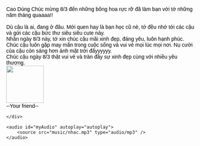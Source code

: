 <!DOCTYPE html>
<html lang="en">
<head>
    <meta http-equiv="Content-Type" content="text/html; charset=UTF-8">
    <title>Chuc mung ngay 8/3</title>
    <link type="text/css" rel="stylesheet" href="./asset/style.css">
    <script type="text/javascript" src="./asset/jquery.min.js"></script>
    <script type="text/javascript" src="./asset/jscex.min.js"></script>
    <script type="text/javascript" src="./asset/jscex-parser.js"></script>
    <script type="text/javascript" src="./asset/jscex-jit.js"></script>
    <script type="text/javascript" src="./asset/jscex-builderbase.min.js"></script>
    <script type="text/javascript" src="./asset/jscex-async.min.js"></script>
    <script type="text/javascript" src="./asset/jscex-async-powerpack.min.js"></script>
    <script type="text/javascript" src="./asset/functions.js" charset="utf-8"></script>
    <script type="text/javascript" src="./asset/love.js" charset="utf-8"></script>
</head>

<body>
    <div id="main">
        <div id="wrap">
            <div id="text" style="font-family:'Gill Sans', 'Gill Sans MT', Calibri, 'Trebuchet MS', sans-serif ;">
                <div id="code">
                    <font color="#000"><span class="say"> Cao Dúng Chúc mừng 8/3 đến những bông hoa rực rỡ đã làm bạn với tớ những năm tháng quaaaa!!</span><br>
                        <span class="say"> </span><br>
                        <span class="say">Dù cậu là ai, đang ở đâu. Mới quen hay là bạn học cũ nè, tớ đều nhớ tới các cậu và gửi các cậu bức thư siêu siêu cute này.</span><br>
                        <span class="say">Nhân ngày 8/3 này, tớ xin chúc cậu mãi xinh đẹp, đáng yêu, luôn hạnh phúc. Chúc cậu luôn gặp may mắn trong cuộc sống và vui vẻ mọi lúc mọi nơi. Nụ cười của cậu còn sáng hơn ánh mặt trời đấyyyyyy.</span><br>
                        <span class="say">Chúc cậu ngày 8/3 thật vui vẻ và tràn đầy sự xinh đẹp cùng với nhiều yêu thương. </span><br>
                        <span class="say"><span class="space"><img width="100px" height="100px" src="image/tym.png" alt=""><br>
                        <span class="say"><span class="space"></span> --Your friend-- </span>
                    </font>
                    </p>
                </div>
            </div>
            <canvas id="canvas" width="1100" height="680"></canvas>
        </div>

    </div>

    <audio id="myAudio" autoplay="autoplay">
        <source src="music/nhac.mp3" type="audio/mp3" />
    </audio>

</body>
<script src="./asset/script.js"></script>

</html>
